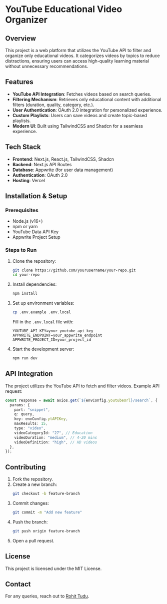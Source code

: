 # YouTube Educational Video Organizer

## Overview
This project is a web platform that utilizes the YouTube API to filter and organize only educational videos. It categorizes videos by topics to reduce distractions, ensuring users can access high-quality learning material without unnecessary recommendations.

## Features
- **YouTube API Integration**: Fetches videos based on search queries.
- **Filtering Mechanism**: Retrieves only educational content with additional filters (duration, quality, category, etc.).
- **User Authentication**: OAuth 2.0 integration for personalized experience.
- **Custom Playlists**: Users can save videos and create topic-based playlists.
- **Modern UI**: Built using TailwindCSS and Shadcn for a seamless experience.

## Tech Stack
- **Frontend**: Next.js, React.js, TailwindCSS, Shadcn
- **Backend**: Next.js API Routes
- **Database**: Appwrite (for user data management)
- **Authentication**: OAuth 2.0
- **Hosting**: Vercel

## Installation & Setup
### Prerequisites
- Node.js (v16+)
- npm or yarn
- YouTube Data API Key
- Appwrite Project Setup

### Steps to Run
1. Clone the repository:
   ```sh
   git clone https://github.com/yourusername/your-repo.git
   cd your-repo
   ```
2. Install dependencies:
   ```sh
   npm install
   ```
3. Set up environment variables:
   ```sh
   cp .env.example .env.local
   ```
   Fill in the `.env.local` file with:
   ```env
   YOUTUBE_API_KEY=your_youtube_api_key
   APPWRITE_ENDPOINT=your_appwrite_endpoint
   APPWRITE_PROJECT_ID=your_project_id
   ```
4. Start the development server:
   ```sh
   npm run dev
   ```

## API Integration
The project utilizes the YouTube API to fetch and filter videos. Example API request:
```ts
const response = await axios.get(`${envConfig.youtubeUrl}/search`, {
  params: {
    part: "snippet",
    q: query,
    key: envConfig.ytAPIKey,
    maxResults: 15,
    type: "video",
    videoCategoryId: "27", // Education
    videoDuration: "medium", // 4-20 mins
    videoDefinition: "high", // HD videos
  },
});
```

## Contributing
1. Fork the repository.
2. Create a new branch:
   ```sh
   git checkout -b feature-branch
   ```
3. Commit changes:
   ```sh
   git commit -m "Add new feature"
   ```
4. Push the branch:
   ```sh
   git push origin feature-branch
   ```
5. Open a pull request.

## License
This project is licensed under the MIT License.

## Contact
For any queries, reach out to [Rohit Tudu](mailto:rohittudu181@example.com).

